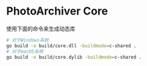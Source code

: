# PhotoArchiver Core

使用下面的命令来生成动态库
```bash
# 对于Windows系统
go build -o build/core.dll -buildmode=c-shared .
# 对于macOS系统
go build -o build/core.dylib -buildmode=c-shared .
```